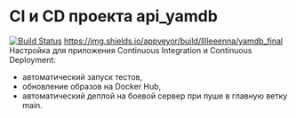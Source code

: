 # CI и CD проекта api_yamdb
[![Build Status](https://github.com/lllleeenna/yamdb_final/workflows/yamdb_workflow.yml)](https://github.com/lllleeenna/yamdb_final/actions/workflows/yamdb_workflow.yml)
https://img.shields.io/appveyor/build/lllleeenna/yamdb_final
Настройка для приложения Continuous Integration и Continuous Deployment:
- автоматический запуск тестов,
- обновление образов на Docker Hub,
- автоматический деплой на боевой сервер при пуше в главную ветку main.

